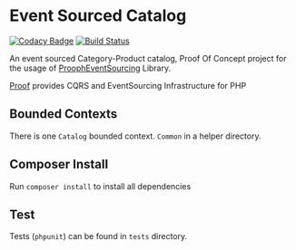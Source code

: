 # Event Sourced Catalog

[![Codacy Badge](https://api.codacy.com/project/badge/Grade/b61bab2d81f748879604bef46bbd47f8)](https://www.codacy.com/app/koutsoumposval/event-sourced-catalog?utm_source=github.com&amp;utm_medium=referral&amp;utm_content=koutsoumposval/event-sourced-catalog&amp;utm_campaign=Badge_Grade)
[![Build Status](https://travis-ci.org/koutsoumposval/event-sourced-catalog.svg?branch=master)](https://travis-ci.org/koutsoumposval/event-sourced-catalog.svg?branch=master)

An event sourced Category-Product catalog, Proof Of Concept project for the 
usage of [ProophEventSourcing][1]
Library.

[Proof][2] provides CQRS and EventSourcing Infrastructure for PHP

Bounded Contexts
----------------
There is one `Catalog` bounded context.
`Common` in a helper directory.

Composer Install
----------------
Run `composer install` to install all dependencies

Test
----------------
Tests (`phpunit`) can be found in `tests` directory.

[1]: https://github.com/prooph/event-sourcing
[2]: https://github.com/prooph